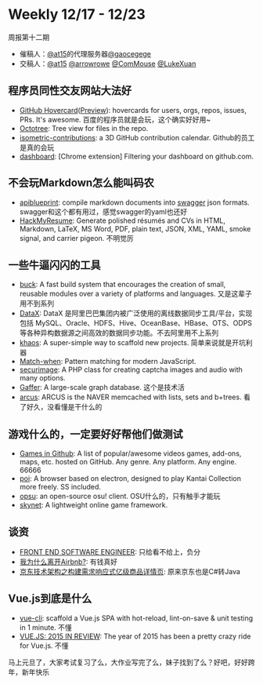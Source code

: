 # Weekly 12/17 - 12/23

周报第十二期

- 催稿人：[@at15](https://github.com/at15)的代理服务器[@gaocegege](https://github.com/gaocegege)
- 交稿人：[@at15](https://github.com/at15) [@arrowrowe](https://github.com/arrowrowe) [@ComMouse](https://github.com/ComMouse) [@LukeXuan](https://github.com/LukeXuan)

## 程序员同性交友网站大法好

- [GitHub Hovercard](https://github.com/Justineo/github-hovercard)([Preview](https://justineo.github.io/github-hovercard/)): hovercards for users, orgs, repos, issues, PRs. It's awesome. 百度的程序员就是会玩，这个确实好好用~
- [Octotree](https://github.com/buunguyen/octotree): Tree view for files in the repo.
- [isometric-contributions](https://github.com/jasonlong/isometric-contributions): a 3D GitHub contribution calendar. Github的员工是真的会玩
- [dashboard](https://github.com/muan/dashboard): [Chrome extension] Filtering your dashboard on github.com.

## 不会玩Markdown怎么能叫码农

- [apiblueprint](https://apiblueprint.org/): compile markdown documents into [swagger](http://swagger.io/) json formats. swagger和这个都有用过，感觉swagger的yaml也还好
- [HackMyResume](https://github.com/hacksalot/HackMyResume): Generate polished résumés and CVs in HTML, Markdown, LaTeX, MS Word, PDF, plain text, JSON, XML, YAML, smoke signal, and carrier pigeon. 不明觉厉

## 一些牛逼闪闪的工具

- [buck](https://github.com/facebook/buck): A fast build system that encourages the creation of small, reusable modules over a variety of platforms and languages. 又是这辈子用不到系列
- [DataX](https://github.com/alibaba/DataX): DataX 是阿里巴巴集团内被广泛使用的离线数据同步工具/平台，实现包括 MySQL、Oracle、HDFS、Hive、OceanBase、HBase、OTS、ODPS 等各种异构数据源之间高效的数据同步功能。不去阿里用不上系列
- [khaos](https://github.com/segmentio/khaos): A super-simple way to scaffold new projects. 简单来说就是开坑利器
- [Match-when](https://github.com/FGRibreau/match-when): Pattern matching for modern JavaScript.
- [securimage](https://github.com/dapphp/securimage): A PHP class for creating captcha images and audio with many options.
- [Gaffer](https://github.com/GovernmentCommunicationsHeadquarters/Gaffer): A large-scale graph database. 这个是技术活
- [arcus](https://github.com/naver/arcus): ARCUS is the NAVER memcached with lists, sets and b+trees. 看了好久，没看懂是干什么的


## 游戏什么的，一定要好好帮他们做测试

- [Games in Github](https://github.com/leereilly/games): A list of popular/awesome videos games, add-ons, maps, etc. hosted on GitHub. Any genre. Any platform. Any engine. 66666
- [poi](https://github.com/poooi/poi): A browser based on electron, designed to play Kantai Collection more freely. SS included.
- [opsu](https://github.com/itdelatrisu/opsu): an open-source osu! client. OSU什么的，只有触手才能玩
- [skynet](https://github.com/cloudwu/skynet): A lightweight online game framework. 

## 谈资

- [FRONT END SOFTWARE ENGINEER](http://www.spacex.com/careers/position/7374): 只给看不给上，负分
- [我为什么离开Airbnb?](http://mp.weixin.qq.com/s?__biz=MzA4ODM1MTMzMQ==&mid=402670379&idx=3&sn=5e49aa5993a2733c9bb803d82a471049): 有钱真好
- [京东技术架构之构建需求响应式亿级商品详情页](http://mp.weixin.qq.com/s?__biz=MjM5NTg2NTU0Ng==&mid=404554543&idx=2&sn=f9c71cdb5249e7f1f7134383fbf0bae8): 原来京东也是C#转Java

## Vue.js到底是什么

- [vue-cli](http://vuejs.org/2015/12/28/vue-cli/): scaffold a Vue.js SPA with hot-reload, lint-on-save & unit testing in 1 minute. 不懂
- [VUE.JS: 2015 IN REVIEW](http://blog.evanyou.me/2015/12/20/vuejs-2015-in-review/): The year of 2015 has been a pretty crazy ride for Vue.js. 不懂

马上元旦了，大家考试复习了么，大作业写完了么，妹子找到了么？好吧，好好跨年，新年快乐